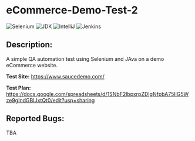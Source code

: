 # eCommerce-Demo-Test-2
![Selenium][selenium-badge]
![JDK][jdk-ver]
![IntelliJ][intellij]
![Jenkins][jenkins]

## Description:
A simple QA automation test using Selenium and JAva on a demo eCommerce website.

**Test Site:** https://www.saucedemo.com/

**Test Plan:** https://docs.google.com/spreadsheets/d/1SNbF2lbpxrpZDIgNfpbA75IiG5Wze9gIndGBIJxtQt0/edit?usp=sharing

## Reported Bugs:
TBA

[selenium-badge]: https://img.shields.io/badge/Selenium-green?style=for-the-badge&logo=selenium&logoColor=white&labelColor=%2343B02A&color=%2343B02A
[jdk-ver]: https://img.shields.io/badge/Java-orange?style=for-the-badge&logoColor=white
[eclipse]: https://img.shields.io/badge/Eclipse-purple?style=for-the-badge&logo=eclipseide&labelColor=%232C2255&color=%232C2255
[jenkins]: https://img.shields.io/badge/Jenkins-orange?style=for-the-badge&logo=jenkins&logoColor=white&labelColor=%23D24939&color=%23D24939
[intellij]: https://img.shields.io/badge/IntelliJ-ff005e?style=for-the-badge&logo=intellijidea&labelColor=ff005e


